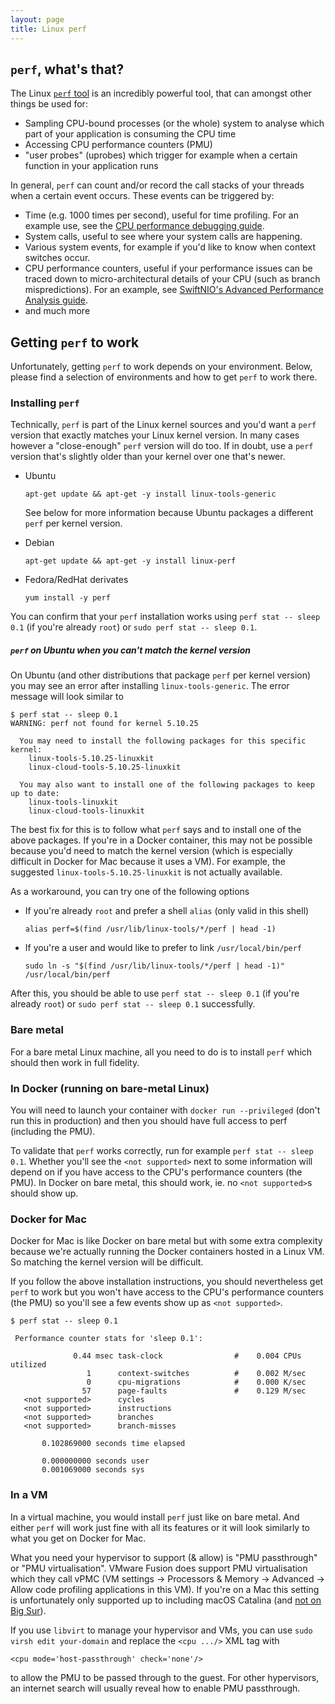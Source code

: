 ```yaml
---
layout: page
title: Linux perf
---
```


## `perf`, what's that?

The Linux [`perf` tool](https://perf.wiki.kernel.org/index.php/Main_Page) is an incredibly powerful tool, that can amongst other things be used for:

- Sampling CPU-bound processes (or the whole) system to analyse which part of your application is consuming the CPU time
- Accessing CPU performance counters (PMU)
- "user probes" (uprobes) which trigger for example when a certain function in your application runs

In general, `perf` can count and/or record the call stacks of your threads when a certain event occurs. These events can be triggered by:

- Time (e.g. 1000 times per second), useful for time profiling. For an example use, see the [CPU performance debugging guide]({{site.url}}/server/guides/performance.html).
- System calls, useful to see where your system calls are happening.
- Various system events, for example if you'd like to know when context switches occur.
- CPU performance counters, useful if your performance issues can be traced down to micro-architectural details of your CPU (such as branch mispredictions). For an example, see [SwiftNIO's Advanced Performance Analysis guide](https://github.com/apple/swift-nio/blob/main/docs/advanced-performance-analysis.md).
- and much more

## Getting `perf` to work

Unfortunately, getting `perf` to work depends on your environment. Below, please find a selection of environments and how to get `perf` to work there.

### Installing `perf`

Technically, `perf` is part of the Linux kernel sources and you'd want a `perf` version that exactly matches your Linux kernel version. In many cases however a "close-enough" `perf` version will do too. If in doubt, use a `perf` version that's slightly older than your kernel over one that's newer.

- Ubuntu

    ```
    apt-get update && apt-get -y install linux-tools-generic
    ```
    
  See below for more information because Ubuntu packages a different `perf` per kernel version.
- Debian

    ```
    apt-get update && apt-get -y install linux-perf
    ```
    
- Fedora/RedHat derivates

   ```
   yum install -y perf
   ```
   
You can confirm that your `perf` installation works using  `perf stat -- sleep 0.1` (if you're already `root`) or `sudo perf stat -- sleep 0.1`.


##### `perf` on Ubuntu when you can't match the kernel version

On Ubuntu (and other distributions that package `perf` per kernel version) you may see an error after installing `linux-tools-generic`. The error message will look similar to

```
$ perf stat -- sleep 0.1 
WARNING: perf not found for kernel 5.10.25

  You may need to install the following packages for this specific kernel:
    linux-tools-5.10.25-linuxkit
    linux-cloud-tools-5.10.25-linuxkit

  You may also want to install one of the following packages to keep up to date:
    linux-tools-linuxkit
    linux-cloud-tools-linuxkit
```

The best fix for this is to follow what `perf` says and to install one of the above packages. If you're in a Docker container, this may not be possible because you'd need to match the kernel version (which is especially difficult in Docker for Mac because it uses a VM). For example, the suggested `linux-tools-5.10.25-linuxkit` is not actually available.

As a workaround, you can try one of the following options

- If you're already `root` and prefer a shell `alias` (only valid in this shell)

    ```
    alias perf=$(find /usr/lib/linux-tools/*/perf | head -1)
    ```

- If you're a user and would like to prefer to link `/usr/local/bin/perf`

    ```
    sudo ln -s "$(find /usr/lib/linux-tools/*/perf | head -1)" /usr/local/bin/perf
    ```

After this, you should be able to use `perf stat -- sleep 0.1` (if you're already `root`) or `sudo perf stat -- sleep 0.1` successfully.

### Bare metal

For a bare metal Linux machine, all you need to do is to install `perf` which should then work in full fidelity.

### In Docker (running on bare-metal Linux)

You will need to launch your container with `docker run --privileged` (don't run this in production) and then you should have full access to perf (including the PMU).

To validate that `perf` works correctly, run for example `perf stat -- sleep 0.1`. Whether you'll see the `<not supported>` next to some information will depend on if you have access to the CPU's performance counters (the PMU). In Docker on bare metal, this should work, ie. no `<not supported>`s should show up.

### Docker for Mac

Docker for Mac is like Docker on bare metal but with some extra complexity because we're actually running the Docker containers hosted in a Linux VM. So matching the kernel version will be difficult.

If you follow the above installation instructions, you should nevertheless get `perf` to work but you won't have access to the CPU's performance counters (the PMU) so you'll see a few events show up as `<not supported>`.

```
$ perf stat -- sleep 0.1

 Performance counter stats for 'sleep 0.1':

              0.44 msec task-clock                #    0.004 CPUs utilized          
                 1      context-switches          #    0.002 M/sec                  
                 0      cpu-migrations            #    0.000 K/sec                  
                57      page-faults               #    0.129 M/sec                  
   <not supported>      cycles                                                      
   <not supported>      instructions                                                
   <not supported>      branches                                                    
   <not supported>      branch-misses                                               

       0.102869000 seconds time elapsed

       0.000000000 seconds user
       0.001069000 seconds sys
```

### In a VM

In a virtual machine, you would install `perf` just like on bare metal. And either `perf` will work just fine with all its features or it will look similarly to what you get on Docker for Mac.

What you need your hypervisor to support (& allow) is "PMU passthrough" or "PMU virtualisation". VMware Fusion does support PMU virtualisation which they call vPMC (VM settings -> Processors & Memory -> Advanced -> Allow code profiling applications in this VM). If you're on a Mac this setting is unfortunately only supported up to including macOS Catalina (and [not on Big Sur](https://kb.vmware.com/s/article/81623)).

If you use `libvirt` to manage your hypervisor and VMs, you can use `sudo virsh edit your-domain` and replace the `<cpu .../>` XML tag with

    <cpu mode='host-passthrough' check='none'/>

to allow the PMU to be passed through to the guest. For other hypervisors, an internet search will usually reveal how to enable PMU passthrough.
